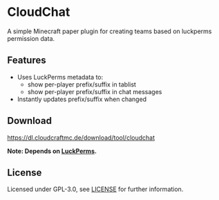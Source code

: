 # CloudChat

A simple Minecraft paper plugin for creating teams based on luckperms permission data.

## Features

- Uses LuckPerms metadata to:
  - show per-player prefix/suffix in tablist
  - show per-player prefix/suffix in chat messages
- Instantly updates prefix/suffix when changed

## Download

https://dl.cloudcraftmc.de/download/tool/cloudchat

**Note: Depends on [LuckPerms](https://luckperms.net/).**

## License

Licensed under GPL-3.0, see [LICENSE](./LICENSE) for further information.
